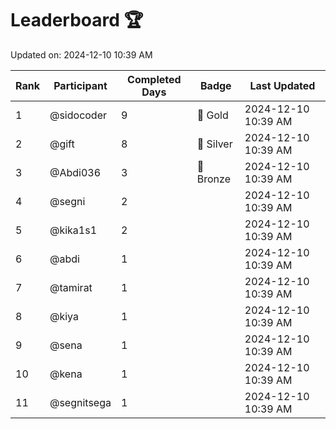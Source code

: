 # Leaderboard 🏆

Updated on: 2024-12-10 10:39 AM

| Rank | Participant       | Completed Days | Badge      | Last Updated         |
|------|-------------------|----------------|------------|----------------------|
| 1    | @sidocoder        | 9              | 🏅 Gold     | 2024-12-10 10:39 AM |
| 2    | @gift             | 8              | 🥈 Silver   | 2024-12-10 10:39 AM |
| 3    | @Abdi036          | 3              | 🥉 Bronze   | 2024-12-10 10:39 AM |
| 4    | @segni            | 2              |            | 2024-12-10 10:39 AM |
| 5    | @kika1s1          | 2              |            | 2024-12-10 10:39 AM |
| 6    | @abdi             | 1              |            | 2024-12-10 10:39 AM |
| 7    | @tamirat          | 1              |            | 2024-12-10 10:39 AM |
| 8    | @kiya             | 1              |            | 2024-12-10 10:39 AM |
| 9    | @sena             | 1              |            | 2024-12-10 10:39 AM |
| 10   | @kena             | 1              |            | 2024-12-10 10:39 AM |
| 11   | @segnitsega       | 1              |            | 2024-12-10 10:39 AM |
